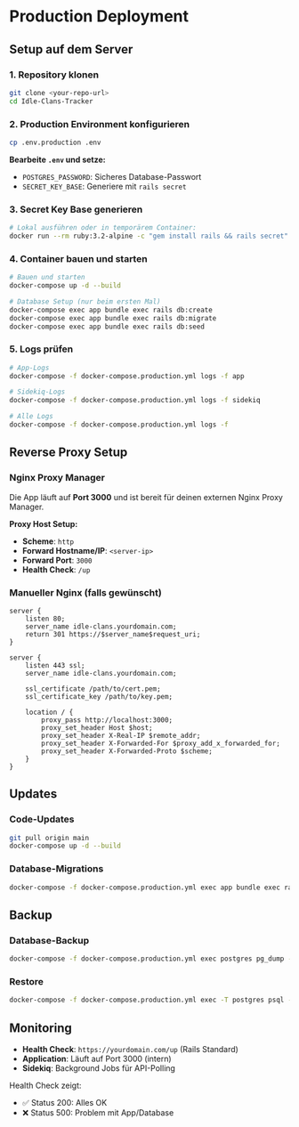 # Production Deployment

## Setup auf dem Server

### 1. Repository klonen
```bash
git clone <your-repo-url>
cd Idle-Clans-Tracker
```

### 2. Production Environment konfigurieren
```bash
cp .env.production .env
```

**Bearbeite `.env` und setze:**
- `POSTGRES_PASSWORD`: Sicheres Database-Passwort
- `SECRET_KEY_BASE`: Generiere mit `rails secret`

### 3. Secret Key Base generieren
```bash
# Lokal ausführen oder in temporärem Container:
docker run --rm ruby:3.2-alpine -c "gem install rails && rails secret"
```

### 4. Container bauen und starten
```bash
# Bauen und starten
docker-compose up -d --build

# Database Setup (nur beim ersten Mal)
docker-compose exec app bundle exec rails db:create
docker-compose exec app bundle exec rails db:migrate
docker-compose exec app bundle exec rails db:seed
```

### 5. Logs prüfen
```bash
# App-Logs
docker-compose -f docker-compose.production.yml logs -f app

# Sidekiq-Logs
docker-compose -f docker-compose.production.yml logs -f sidekiq

# Alle Logs
docker-compose -f docker-compose.production.yml logs -f
```

## Reverse Proxy Setup

### Nginx Proxy Manager
Die App läuft auf **Port 3000** und ist bereit für deinen externen Nginx Proxy Manager.

**Proxy Host Setup:**
- **Scheme**: `http`
- **Forward Hostname/IP**: `<server-ip>`
- **Forward Port**: `3000`
- **Health Check**: `/up`

### Manueller Nginx (falls gewünscht)
```nginx
server {
    listen 80;
    server_name idle-clans.yourdomain.com;
    return 301 https://$server_name$request_uri;
}

server {
    listen 443 ssl;
    server_name idle-clans.yourdomain.com;
    
    ssl_certificate /path/to/cert.pem;
    ssl_certificate_key /path/to/key.pem;
    
    location / {
        proxy_pass http://localhost:3000;
        proxy_set_header Host $host;
        proxy_set_header X-Real-IP $remote_addr;
        proxy_set_header X-Forwarded-For $proxy_add_x_forwarded_for;
        proxy_set_header X-Forwarded-Proto $scheme;
    }
}
```

## Updates

### Code-Updates
```bash
git pull origin main
docker-compose up -d --build
```

### Database-Migrations
```bash
docker-compose -f docker-compose.production.yml exec app bundle exec rails db:migrate
```

## Backup

### Database-Backup
```bash
docker-compose -f docker-compose.production.yml exec postgres pg_dump -U postgres idle_clans_tracker_production > backup_$(date +%Y%m%d_%H%M%S).sql
```

### Restore
```bash
docker-compose -f docker-compose.production.yml exec -T postgres psql -U postgres idle_clans_tracker_production < backup_file.sql
```

## Monitoring

- **Health Check**: `https://yourdomain.com/up` (Rails Standard)
- **Application**: Läuft auf Port 3000 (intern)
- **Sidekiq**: Background Jobs für API-Polling

Health Check zeigt:
- ✅ Status 200: Alles OK
- ❌ Status 500: Problem mit App/Database